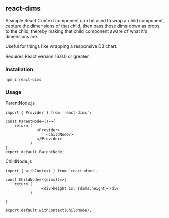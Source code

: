 ## react-dims

A simple React Context component can be used to wrap a child component, capture the dimensions of that child, then pass those dims down as props to the child, thereby making that child component aware of what it's dimensions are.

Useful for things like wrapping a responsive D3 chart.

Requires React version 16.0.0 or greater. 

### Installation

```code
npm i react-dims
```
### Usage 

ParentNode.js

```code
import { Provider } from 'react-dims';
 
const ParentNode=()=>{
	return (
              <Provider>
                  <ChildNode/>
              </Provider>
	       )
}
export default ParentNode;

```

ChildNode.js

```code
import { withContext } from 'react-dims';

const ChildNode=({dims})=>{  
	return (
                <div>height is: {dims.height}</div
	       )

}

export default withContext(ChildNode);
```




